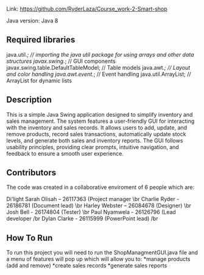 Link: https://github.com/RyderLaza/Course_work-2-Smart-shop

Java version: Java 8
## Required libraries ##
java.util.*; // importing the java util package for using arrays and other data structures
javax.swing.*; // GUI components
javax.swing.table.DefaultTableModel; // Table models
java.awt.*; // Layout and color handling
java.awt.event.*; // Event handling
java.util.ArrayList; // ArrayList for dynamic lists


## Description ##
This is a simple Java Swing application designed to simplify inventory and sales management.
The system features a user-friendly GUI for interacting with the inventory and sales records.
It allows users to add, update, and remove products, record sales transactions, automatically update stock levels, and generate both sales and inventory reports.
The GUI follows usability principles, providing clear prompts, intuitive navigation, and feedback to ensure a smooth user experience.

## Contributors ## 
The code was created in a collaborative enviroment of 6 people which are:

Di’light Sarah Olisah – 26117363 (Project manager \br
Charlie Ryder - 26186781 (Document lead) \br
Harley Webster – 26084678 (Designer) \br
Josh Bell - 26174804 (Tester) \br
Paul Nyamwela - 26126796 (Lead developer /br
Dylan Clarke - 26115999 (PowerPoint lead) /br

## How To Run ##
To run this project you will need to run the ShopManagmentGUI.java file
and a menu of features will pop up which will allow you to:
*manage products (add and remove) 
*create sales records 
*generate sales reports
